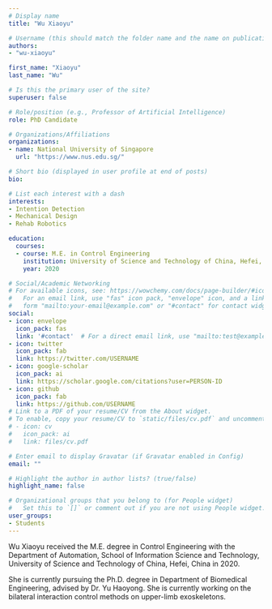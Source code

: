 ```yaml
---
# Display name
title: "Wu Xiaoyu"

# Username (this should match the folder name and the name on publications)
authors:
- "wu-xiaoyu"

first_name: "Xiaoyu"
last_name: "Wu"

# Is this the primary user of the site?
superuser: false

# Role/position (e.g., Professor of Artificial Intelligence)
role: PhD Candidate

# Organizations/Affiliations
organizations:
- name: National University of Singapore
  url: "https://www.nus.edu.sg/"

# Short bio (displayed in user profile at end of posts)
bio: 

# List each interest with a dash
interests:
- Intention Detection
- Mechanical Design
- Rehab Robotics

education:
  courses:
  - course: M.E. in Control Engineering
    institution: University of Science and Technology of China, Hefei, China
    year: 2020

# Social/Academic Networking
# For available icons, see: https://wowchemy.com/docs/page-builder/#icons
#   For an email link, use "fas" icon pack, "envelope" icon, and a link in the
#   form "mailto:your-email@example.com" or "#contact" for contact widget.
social:
- icon: envelope
  icon_pack: fas
  link: '#contact'  # For a direct email link, use "mailto:test@example.org".
- icon: twitter
  icon_pack: fab
  link: https://twitter.com/USERNAME
- icon: google-scholar
  icon_pack: ai
  link: https://scholar.google.com/citations?user=PERSON-ID
- icon: github
  icon_pack: fab
  link: https://github.com/USERNAME
# Link to a PDF of your resume/CV from the About widget.
# To enable, copy your resume/CV to `static/files/cv.pdf` and uncomment the lines below.
# - icon: cv
#   icon_pack: ai
#   link: files/cv.pdf

# Enter email to display Gravatar (if Gravatar enabled in Config)
email: ""

# Highlight the author in author lists? (true/false)
highlight_name: false

# Organizational groups that you belong to (for People widget)
#   Set this to `[]` or comment out if you are not using People widget.
user_groups:
- Students
---
```


Wu Xiaoyu received the M.E. degree in Control Engineering with the Department of Automation, School of Information Science and Technology, University of Science and Technology of China, Hefei, China in 2020.

She is currently pursuing the Ph.D. degree in Department of Biomedical Engineering, advised by Dr. Yu Haoyong. She is currently working on the bilateral interaction control methods on upper-limb exoskeletons.

